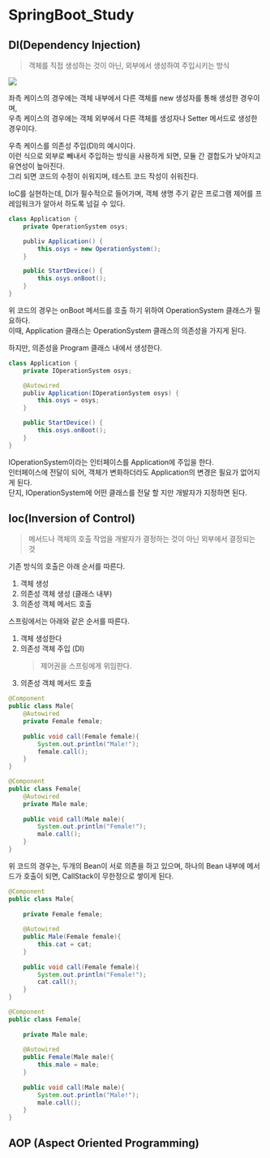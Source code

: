 # SpringBoot_Study

## DI(Dependency Injection)
> 객체를 직접 생성하는 것이 아닌, 외부에서 생성하여 주입시키는 방식

![](https://media.discordapp.net/attachments/852606355407896576/979403751196606484/unknown.png?width=733&height=302)

좌측 케이스의 경우에는 객체 내부에서 다른 객체를 new 생성자를 통해 생성한 경우이며,  
우측 케이스의 경우에는 객체 외부에서 다른 객체를 생성자나 Setter 메서드로 생성한 경우이다.  

우측 케이스를 의존성 주입(DI)의 예시이다.  
이런 식으로 외부로 빼내서 주입하는 방식을 사용하게 되면, 모듈 간 결합도가 낮아지고 유연성이 높아진다.  
그리 되면 코드의 수정이 쉬워지며, 테스트 코드 작성이 쉬워진다.  

IoC를 실현하는데, DI가 필수적으로 들어가며, 객체 생명 주기 같은 프로그램 제어를 프레임워크가 알아서 하도록 넘길 수 있다.

```java
class Application {
    private OperationSystem osys;

    publiv Application() {
        this.osys = new OperationSystem();
    }

    public StartDevice() {
        this.osys.onBoot();
    }
}
```
위 코드의 경우는 onBoot 메서드를 호출 하기 위하여 OperationSystem 클래스가 필요하다.  
이때, Application 클래스는 OperationSystem 클래스의 의존성을 가지게 된다.  

하지만, 의존성을 Program 클래스 내에서 생성한다.  

```java
class Application {
    private IOperationSystem osys;

    @Autowired
    publiv Application(IOperationSystem osys) {
        this.osys = osys;
    }

    public StartDevice() {
        this.osys.onBoot();
    }
}
```
IOperationSystem이라는 인터페이스를 Application에 주입을 한다.  
인터페이스에 전달이 되어, 객체가 변화하더라도 Application의 변경은 필요가 없어지게 된다.  
단지, IOperationSystem에 어떤 클래스를 전달 할 지만 개발자가 지정하면 된다.

## Ioc(Inversion of Control)
> 메서드나 객체의 호출 작업을 개발자가 결정하는 것이 아닌 외부에서 결정되는 것

기존 방식의 호출은 아래 순서를 따른다.
1. 객체 생성
2. 의존성 객체 생성 (클래스 내부)
3. 의존성 객체 메서드 호출

스프링에서는 아래와 같은 순서를 따른다.
1. 객체 생성한다
2. 의존성 객체 주입 (DI)
    > 제어권을 스프링에게 위임한다.
3. 의존성 객체 메서드 호출

```java
@Component
public class Male{
    @Autowired
    private Female female;
    
    public void call(Female female){
        System.out.println("Male!");
        female.call();
    }
}

@Component 
public class Female{
    @Autowired
    private Male male;
    
    public void call(Male male){
        System.out.println("Female!");
        male.call();
    }
}
```
위 코드의 경우는, 두개의 Bean이 서로 의존을 하고 있으며, 하나의 Bean 내부에 메서드가 호출이 되면, CallStack이 무한정으로 쌓이게 된다.

```java
@Component
public class Male{
    
    private Female female;
    
    @Autowired
    public Male(Female female){
        this.cat = cat;
    }
    
    public void call(Female female){
        System.out.println("Female!");
        cat.call();
    }
}

@Component 
public class Female{
    
    private Male male;
    
    @Autowired
    public Female(Male male){
        this.male = male;
    }
    
    public void call(Male male){
        System.out.println("Male!");
        male.call();
    }
}
```

## AOP (Aspect Oriented Programming)
